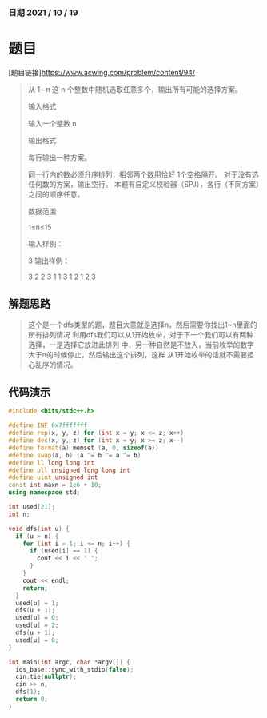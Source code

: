 ### 日期 2021 / 10 / 19
# 题目
[题目链接]<https://www.acwing.com/problem/content/94/>
> 从 1∼n
>  这 n
> 个整数中随机选取任意多个，输出所有可能的选择方案。
> 
> 输入格式
> 
> 输入一个整数 n
> 
> 输出格式
> 
> 每行输出一种方案。
> 
> 同一行内的数必须升序排列，相邻两个数用恰好 1个空格隔开。
> 对于没有选任何数的方案，输出空行。
> 本题有自定义校验器（SPJ），各行（不同方案）之间的顺序任意。
> 
> 数据范围
> 
> 1≤n≤15
> 
> 输入样例：
> 
> 3
> 输出样例：
> 
> 
> 3
> 2
> 2 3
> 1
> 1 3
> 1 2
> 1 2 3

## 解题思路
> 这个是一个dfs类型的题，题目大意就是选择n，然后需要你找出1~n里面的所有排列情况
> 利用dfs我们可以从1开始枚举，对于下一个我们可以有两种选择，一是选择它放进此排列
> 中，另一种自然是不放入，当前枚举的数字大于n的时候停止，然后输出这个排列，这样
> 从1开始枚举的话就不需要担心乱序的情况。

## 代码演示
```cpp
#include <bits/stdc++.h>

#define INF 0x7fffffff
#define rep(x, y, z) for (int x = y; x <= z; x++)
#define dec(x, y, z) for (int x = y; x >= z; x--)
#define format(a) memset (a, 0, sizeof(a))
#define swap(a, b) (a ^= b ^= a ^= b)
#define ll long long int
#define ull unsigned long long int 
#define uint unsigned int
const int maxn = 1e6 + 10;
using namespace std;

int used[21];
int n;

void dfs(int u) {
  if (u > n) {
    for (int i = 1; i <= n; i++) {
      if (used[i] == 1) {
        cout << i << ' ';
      }
    }
    cout << endl;
    return;
  }
  used[u] = 1;
  dfs(u + 1);
  used[u] = 0;	
  used[u] = 2;
  dfs(u + 1);
  used[u] = 0;
}

int main(int argc, char *argv[]) {
  ios_base::sync_with_stdio(false);
  cin.tie(nullptr);
  cin >> n;
  dfs(1);
  return 0;	
}

